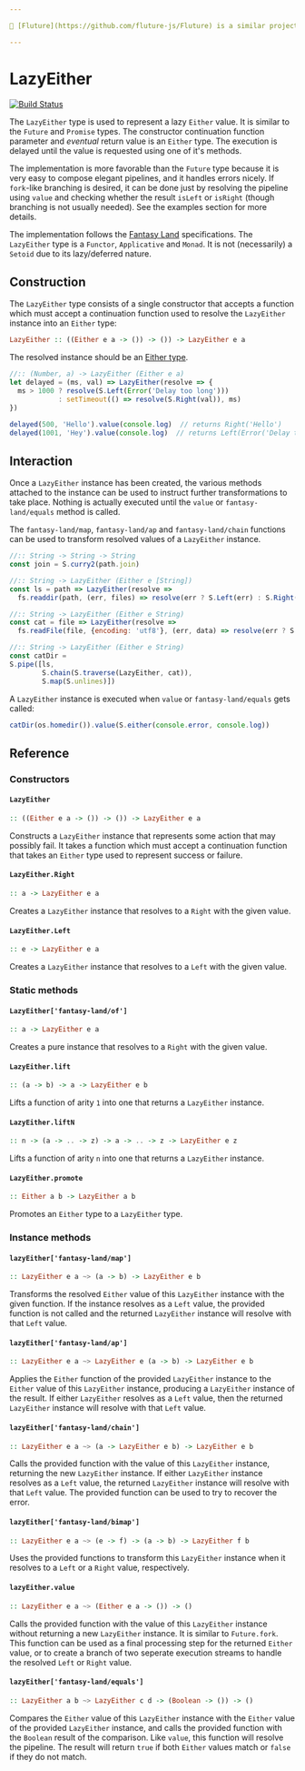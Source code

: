 ```yaml
---

🦋 [Fluture](https://github.com/fluture-js/Fluture) is a similar project but which is actively developed and provides more features.

---
```


# LazyEither

[![Build Status](https://travis-ci.org/Risto-Stevcev/lazy-either.svg)](https://travis-ci.org/Risto-Stevcev/lazy-either)

The `LazyEither` type is used to represent a lazy `Either` value. It is similar to the `Future` and `Promise` types. The constructor continuation function parameter and *eventual* return value is an `Either` type. The execution is delayed until the value is requested using one of it's methods.

The implementation is more favorable than the `Future` type because it is very easy to compose elegant pipelines, and it handles errors nicely. If `fork`-like branching is desired, it can be done just by resolving the pipeline using `value` and checking whether the result `isLeft` or `isRight` (though branching is not usually needed). See the examples section for more details.

The implementation follows the [Fantasy Land](https://github.com/fantasyland/fantasy-land) specifications. The `LazyEither` type is a `Functor`, `Applicative` and `Monad`. It is not (necessarily) a `Setoid` due to its lazy/deferred nature.


## Construction

The `LazyEither` type consists of a single constructor that accepts a function which must accept a continuation function used to resolve the `LazyEither` instance into an `Either` type:

```hs
LazyEither :: ((Either e a -> ()) -> ()) -> LazyEither e a
```

The resolved instance should be an [Either type](https://github.com/ramda/ramda-fantasy/blob/master/docs/Either.md).


```js
//:: (Number, a) -> LazyEither (Either e a)
let delayed = (ms, val) => LazyEither(resolve => {
  ms > 1000 ? resolve(S.Left(Error('Delay too long')))
            : setTimeout(() => resolve(S.Right(val)), ms)
})
```

```js
delayed(500, 'Hello').value(console.log)  // returns Right('Hello')
delayed(1001, 'Hey').value(console.log)  // returns Left(Error('Delay too long'))
```


## Interaction

Once a `LazyEither` instance has been created, the various methods attached to the instance can be used to instruct further transformations to take place. Nothing is actually executed until the `value` or `fantasy-land/equals` method is called.

The `fantasy-land/map`, `fantasy-land/ap` and `fantasy-land/chain` functions can be used to transform resolved values of a `LazyEither` instance.

```js
//:: String -> String -> String
const join = S.curry2(path.join)

//:: String -> LazyEither (Either e [String])
const ls = path => LazyEither(resolve =>
  fs.readdir(path, (err, files) => resolve(err ? S.Left(err) : S.Right(S.map(join(path), files)))))

//:: String -> LazyEither (Either e String)
const cat = file => LazyEither(resolve =>
  fs.readFile(file, {encoding: 'utf8'}, (err, data) => resolve(err ? S.Left(err) : S.Right(data))))

//:: String -> LazyEither (Either e String)
const catDir =
S.pipe([ls,
        S.chain(S.traverse(LazyEither, cat)),
        S.map(S.unlines)])
```

A `LazyEither` instance is executed when `value` or `fantasy-land/equals` gets called:

```js
catDir(os.homedir()).value(S.either(console.error, console.log))
```


## Reference

### Constructors

#### `LazyEither`

```hs
:: ((Either e a -> ()) -> ()) -> LazyEither e a
```

Constructs a `LazyEither` instance that represents some action that may possibly fail. It takes a function which must accept a continuation function that takes an `Either` type used to represent success or failure.

#### `LazyEither.Right`

```hs
:: a -> LazyEither e a
```

Creates a `LazyEither` instance that resolves to a `Right` with the given value.

#### `LazyEither.Left`

```hs
:: e -> LazyEither e a
```

Creates a `LazyEither` instance that resolves to a `Left` with the given value.


### Static methods

#### `LazyEither['fantasy-land/of']`

```hs
:: a -> LazyEither e a
```

Creates a pure instance that resolves to a `Right` with the given value.

#### `LazyEither.lift`

```hs
:: (a -> b) -> a -> LazyEither e b
```

Lifts a function of arity `1` into one that returns a `LazyEither` instance.

#### `LazyEither.liftN`

```hs
:: n -> (a -> .. -> z) -> a -> .. -> z -> LazyEither e z
```

Lifts a function of arity `n` into one that returns a `LazyEither` instance.

#### `LazyEither.promote`

```hs
:: Either a b -> LazyEither a b
```

Promotes an `Either` type to a `LazyEither` type.


### Instance methods

#### `lazyEither['fantasy-land/map']`

```hs
:: LazyEither e a ~> (a -> b) -> LazyEither e b
```

Transforms the resolved `Either` value of this `LazyEither` instance with the given function. If the instance resolves as a `Left` value, the provided function is not called and the returned `LazyEither` instance will resolve with that `Left` value.

#### `lazyEither['fantasy-land/ap']`

```hs
:: LazyEither e a ~> LazyEither e (a -> b) -> LazyEither e b
```

Applies the `Either` function of the provided `LazyEither` instance to the `Either` value of this `LazyEither` instance, producing a `LazyEither` instance of the result. If either `LazyEither` resolves as a `Left` value, then the returned `LazyEither` instance will resolve with that `Left` value.

#### `lazyEither['fantasy-land/chain']`

```hs
:: LazyEither e a ~> (a -> LazyEither e b) -> LazyEither e b
```

Calls the provided function with the value of this `LazyEither` instance, returning the new `LazyEither` instance. If either `LazyEither` instance resolves as a `Left` value, the returned `LazyEither` instance will resolve with that `Left` value. The provided function can be used to try to recover the error.

#### `lazyEither['fantasy-land/bimap']`

```hs
:: LazyEither e a ~> (e -> f) -> (a -> b) -> LazyEither f b
```

Uses the provided functions to transform this `LazyEither` instance when it resolves to a `Left` or a `Right` value, respectively.

#### `lazyEither.value`

```hs
:: LazyEither e a ~> (Either e a -> ()) -> ()
```

Calls the provided function with the value of this `LazyEither` instance without returning a new `LazyEither` instance. It is similar to `Future.fork`. This function can be used as a final processing step for the returned `Either` value, or to create a branch of two seperate execution streams to handle the resolved `Left` or `Right` value.

#### `lazyEither['fantasy-land/equals']`

```hs
:: LazyEither a b ~> LazyEither c d -> (Boolean -> ()) -> ()
```

Compares the `Either` value of this `LazyEither` instance with the `Either` value of the provided `LazyEither` instance, and calls the provided function with the `Boolean` result of the comparison. Like `value`, this function will resolve the pipeline. The result will return `true` if both `Either` values match or `false` if they do not match.
